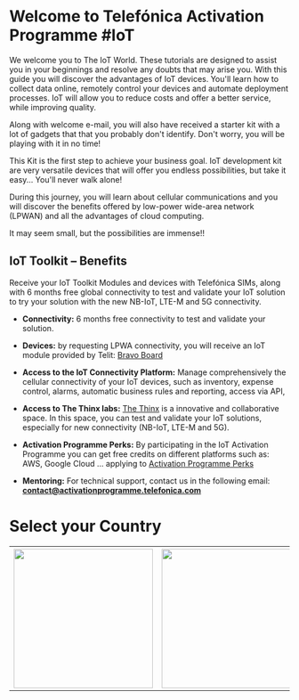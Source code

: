 # Welcome to Telefónica Activation Programme #IoT

We welcome you to The IoT World.
These tutorials are designed to assist you in your beginnings and resolve any doubts that may arise you.
With this guide you will discover the advantages of IoT devices.
You'll learn how to collect data online, remotely control your devices and automate deployment processes.
IoT will allow you to reduce costs and offer a better service, while improving quality.

Along with welcome e-mail, you will also have received a starter kit with a lot of gadgets that that you probably don't identify.
Don't worry, you will be playing with it in no time!

This Kit is the first step to achieve your business goal.
IoT development kit are very versatile devices that will offer you endless possibilities,
but take it easy... You'll never walk alone!

During this journey, you will learn about cellular communications and you will discover
the benefits offered by low-power wide-area network (LPWAN)
and all the advantages of cloud computing.

It may seem small, but the possibilities are immense!!


## IoT Toolkit – Benefits

Receive your IoT Toolkit Modules and devices with Telefónica SIMs, along with 6 months free global connectivity to test and validate your IoT solution
to try your solution with the new NB-IoT, LTE-M and 5G connectivity.

- **Connectivity:** 6 months free connectivity to test and validate your solution.

- **Devices:** by requesting LPWA connectivity, you will receive an IoT module provided by Telit: [Bravo Board](Telit_Bravo.md)

- **Access to the IoT Connectivity Platform:**
Manage comprehensively the cellular connectivity of your IoT devices, such as inventory, expense control, alarms,
automatic business rules and reporting, access via API,

- **Access to The Thinx labs:**
[The Thinx](IoT_Activation_TheThinx.md) is a innovative and collaborative space.
In this space, you can test and validate your IoT solutions, especially for new connectivity (NB-IoT, LTE-M and 5G).

- **Activation Programme Perks:**
By participating in the IoT Activation Programme you can get free credits on different platforms such as: AWS, Google Cloud ... applying to [Activation Programme Perks](Activation_Programme_Perks.md)

- **Mentoring:**
For technical support, contact us in the following email: **contact@activationprogramme.telefonica.com**


# Select your Country


<table>
  <tr>
	<th>
		<a href="#/IoT_Activation_kit_eu.md" align="center">
			<img src="pictures/miscellaneous/Country_Germany.jpg"
			width="250" height="250">
		</a>
	</th>
	<th>
		<a href="#/IoT_Activation_kit.md" align="center">
			<img src="pictures/miscellaneous/Country_Spain.jpg"
			width="250" height="250">
		</a>
	</th>
	<th>
		<a href="#/IoT_Activation_kit_eu.md" align="center">
			<img src="pictures/miscellaneous/Country_UK.jpg"
			width="250" height="250">
		</a>
	</th>
  </tr>
</table>
